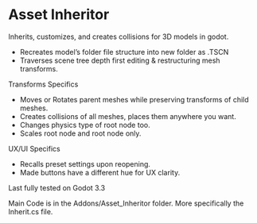 # Asset Inheritor

Inherits, customizes, and creates collisions for 3D models in godot.
- Recreates model’s folder file structure into new folder as .TSCN
- Traverses scene tree depth first editing & restructuring mesh transforms.

Transforms Specifics
- Moves or Rotates parent meshes while preserving transforms of child meshes.
- Creates collisions of all meshes, places them anywhere you want.
- Changes physics type of root node too.
- Scales root node and root node only.

UX/UI Specifics
- Recalls preset settings upon reopening.
- Made buttons have a different hue for UX clarity.

Last fully tested on Godot 3.3

Main Code is in the Addons/Asset_Inheritor folder.
More specifically the Inherit.cs file.
